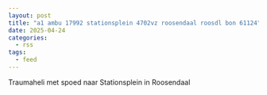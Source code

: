 ```yaml
---
layout: post
title: "a1 ambu 17992 stationsplein 4702vz roosendaal roosdl bon 61124"
date: 2025-04-24
categories: 
  - rss
tags: 
  - feed
---
```


Traumaheli met spoed naar Stationsplein in Roosendaal
